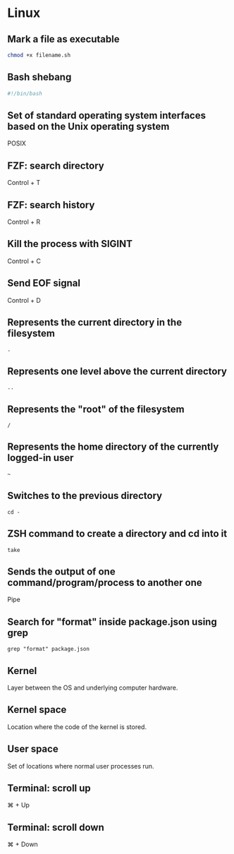 # Linux

## Mark a file as executable

```bash
chmod +x filename.sh
```

## Bash shebang

```bash
#!/bin/bash
```

## Set of standard operating system interfaces based on the Unix operating system

POSIX

## FZF: search directory

Control + T

## FZF: search history

Control + R

## Kill the process with SIGINT

Control + C

## Send EOF signal

Control + D

## Represents the current directory in the filesystem

`.`

## Represents one level above the current directory

`..`

## Represents the "root" of the filesystem

`/`

## Represents the home directory of the currently logged-in user

`~`

## Switches to the previous directory

`cd -`

## ZSH command to create a directory and cd into it

`take`

## Sends the output of one command/program/process to another one

Pipe

## Search for "format" inside package.json using grep

`grep "format" package.json`

## Kernel

Layer between the OS and underlying computer hardware.

## Kernel space

Location where the code of the kernel is stored.

## User space

Set of locations where normal user processes run.

## Terminal: scroll up

⌘ + Up

## Terminal: scroll down

⌘ + Down

